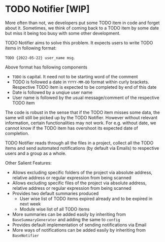 # TODO Notifier [WIP]

More often than not, we developers put some TODO item in code and forget about it. Sometimes, we think of coming back to a TODO item by some date but miss it being too busy with some other development.

TODO Notifier aims to solve this problem. It expects users to write TODO items in following format:

`TODO {2022-05-22} user_name msg`.

Above format has following components

- `TODO` is capital. It need not to be starting word of the comment
- TODO is followed a date in `YYYY-MM-DD` format within curly brackets. Respective TODO item is expected to be completed by end of this date
- Date is followed by a unqiue user name
- User name is followed by the usual message/comment of the respective TODO item

The code is robust in the sense that if the TODO item misses some data, the same will still be picked up by the TODO Notifier. However without relevant information, certain functionalities may not work. For e.g. without date, we cannot know if the TODO item has overshoot its expected date of completion.

TODO Notifier reads through all the files in a project, collect all the TODO items and send automated notifications (by default via Emails) to respective users and a group as a whole.

Other Salient Features:

- Allows excluding specific folders of the project via absolute address, relative address or regular expression from being scanned
- Allows excluding specific files of the project via absolute address, relative address or regular expression from being scanned
- Provides two default summaries produced
  - User wise list of TODO items expired already and to be expired in next week
  - Module wise list of all TODO items
- More summaries can be added easily by inheriting from `BaseSummaryGenerator` and adding the same to `config`
- Provides default implementation of sending notifications via Email
- More ways of notifications can be added easily by inheriting from `BaseNotifier`
